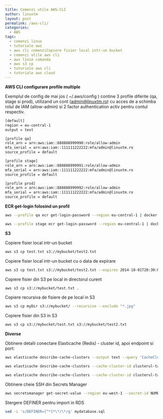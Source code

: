 ```yaml
---
title: Comenzi utile AWS-CLI
author: linuxtm
layout: post
permalink: /aws-cli/
categories:
  - AWS
tags:
  - comenzi linux
  - tutoriale aws
  - aws cli comenziCopiere fisier local intr-un bucket
  - comenzi utile aws cli
  - aws linie comanda
  - aws s3 cp
  - tutoriale aws cli
  - tutoriale aws cloud
---
```

**AWS CLI configurare profile multiple**

Exemplul de config de mai jos ( ~/.aws/config ) contine 3 profile diferite (qa, stage si prod), utilizand un cont (admin@linuxtm.ro) cu acces de a schimba rolul de IAM (allow-admin) si 2 factor authentication activ pentru contul respectiv.

```bash
[default]
region = eu-central-1
output = text

[profile qa]
role_arn = arn:aws:iam::888888999990:role/allow-admin
mfa_serial = arn:aws:iam::111111222222:mfa/admin@linuxtm.ro
source_profile = default

[profile stage]
role_arn = arn:aws:iam::888888999991:role/allow-admin
mfa_serial = arn:aws:iam::111111222222:mfa/admin@linuxtm.ro
source_profile = default

[profile prod]
role_arn = arn:aws:iam::888888999992:role/allow-admin
mfa_serial = arn:aws:iam::111111222222:mfa/admin@linuxtm.ro
source_profile = default
```

**ECR get-login folosind un profil**
```bash
aws --profile qa ecr get-login-password --region eu-central-1 | docker login --username AWS --password-stdin 444444455555.dkr.ecr.eu-central-1.amazonaws.com
```
```bash
aws --profile stage ecr get-login-password --region eu-central-1 | docker login --username AWS --password-stdin 444444455555.dkr.ecr.eu-central-1.amazonaws.com
```

**S3**

Copiere fisier local intr-un bucket
```bash
aws s3 cp test.txt s3://mybucket/test2.txt
```
Copiere fisier local intr-un bucket cu o data de expirare
```bash
aws s3 cp test.txt s3://mybucket/test2.txt --expires 2014-10-01T20:30:00Z
```

Copiere fisier din S3 pe local in directorul curent
```bash
aws s3 cp s3://mybucket/test.txt .
```

Copiere recursiva de fisiere de pe local in S3
```bash
aws s3 cp myDir s3://mybucket/ --recursive --exclude "*.jpg"
```

Copiere fisier din S3 in S3
```bash
aws s3 cp s3://mybucket/test.txt s3://mybucket/test2.txt
```

**Diverse**

Obtinere detalii conectare Elasticache (Redis) - cluster id, apoi endpoint si port:
```bash
aws elasticache describe-cache-clusters --output text --query 'CacheClusters[].CacheClusterId')
```
```bash
aws elasticache describe-cache-clusters --cache-cluster-id clusterul-tau-aici --show-cache-node-info --output text --query 'CacheClusters[].CacheNodes[].Endpoint[].Address')
```
```bash
aws elasticache describe-cache-clusters --cache-cluster-id clusterul-tau-aici --show-cache-node-info --output text --query 'CacheClusters[].CacheNodes[].Endpoint[].Port')
```

Obtinere cheie SSH din Secrets Manager
```bash
aws secretsmanager get-secret-value --region eu-west-1 --secret-id NUME_CHEIE --output=text --query 'SecretString' | sed 's/"//g' | cut -d ':' -f 2 | tr -d '{}' | awk '{$1=$1};1'
```

Stergere DEFINER pentru import in RDS
```bash
sed -i 's/DEFINER=[^*]*\*/\*/g' mydatabase.sql
```
